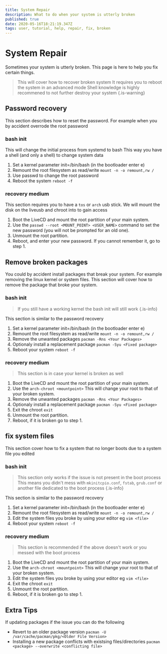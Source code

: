 ```yaml
---
title: System Repair
description: What to do when your system is utterly broken
published: true
date: 2020-05-16T18:21:19.347Z
tags: user, tutorial, help, repair, fix, broken
---
```


# System Repair

Sometimes your system is utterly broken.
This page is here to help you fix certain things.

> This will cover how to recover broken system
> It requires you to reboot the system in an advanced mode
> Shell knowledge is highly recommened to not further destroy your system
{.is-warning}

## Password recovery

This section describes how to reset the password.
For example when you by accident overrode the root password

### bash init
This will change the initial process from systemd to bash
This way you have a shell (and only a shell) to change system data

1. Set a kernel parameter init=/bin/bash (in the bootloader enter e)
2. Remount the root filesystem as read/write `mount -n -o remount,rw /`
3. Use passwd to change the root password
4. Reboot the system `reboot -f`

### recovery medium

This section requires you to have a `tos` or `arch` usb stick.
We will mount the disk on the liveusb and chroot into to gain access

1. Boot the LiveCD and mount the root partition of your main system.
2. Use the `passwd --root <MOUNT_POINT> <USER_NAME>` command to set the new password (you will not be prompted for an old one).
3. Unmount the root partition.
4. Reboot, and enter your new password. If you cannot remember it, go to step 1.

## Remove broken packages
You could by accident install packages that break your system.
For example removing the linux kernel or system files.
This section will cover how to remove the package that broke your system.

### bash init

> If you still have a working kernel the bash init will still work
>{.is-info}

This section is similar to the password recovery
1. Set a kernel parameter init=/bin/bash (in the bootloader enter e)
2. Remount the root filesystem as read/write `mount -n -o remount,rw /`
3. Remove the unwanted packages `pacman -Rns <Your Packages>`
4. Optionaly install a replacement package `pacman -Syu <Fixed package>`
5. Reboot your system `reboot -f`

### recovery medium

> This section is in case your kernel is broken as well

1. Boot the LiveCD and mount the root partition of your main system.
2. Use the `arch-chroot <mountpoint>` This will change your root to that of your broken system.
3. Remove the unwanted packages `pacman -Rns <Your Packages>`
4. Optionaly install a replacement package `pacman -Syu <Fixed package>`
5. Exit the chroot `exit`
6. Unmount the root partition.
7. Reboot, if it is broken go to step 1.


## fix system files
This section cover how to fix a system that no longer boots due to a system file you edited

### bash init

> This section only works if the issue is not present in the boot process
> This means you didn't mess with `mkinitcpio.conf`, `fstab`, `grub.conf` or another file dedicated to the boot process
{.is-info}

This section is similar to the password recovery
1. Set a kernel parameter init=/bin/bash (in the bootloader enter e)
2. Remount the root filesystem as read/write `mount -n -o remount,rw /`
3. Edit the system files you broke by using your editor eg `vim <file>`
4. Reboot your system `reboot -f`

### recovery medium

> This section is recommended if the above doesn't work or you messed with the boot process

1. Boot the LiveCD and mount the root partition of your main system.
2. Use the `arch-chroot <mountpoint>` This will change your root to that of your broken system.
3. Edit the system files you broke by using your editor eg `vim <file>`
4. Exit the chroot `exit`
5. Unmount the root partition.
6. Reboot, if it is broken go to step 1.

## Extra Tips

If updating packages if the issue you can do the following

- Revert to an older package version `pacman -U /var/cache/pacman/pkg/<Older File Version>`
- Installing a new package conflicts with existsing files/directories `pacman <package> --overwrite <conflicting file>`